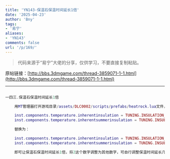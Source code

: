 ```yaml
---
title: 'YN143-保温石保温时间延长1倍'
date: '2025-04-23'
author: 'Bny'
tags:
- '易宁'
aliases:
- 'YN143'
comments: false
url: '/p/169/'
---
```


> 代码来源于“易宁”大佬的分享，仅供学习，不要直接复制粘贴。

原帖链接：[http://bbs.3dmgame.com/thread-3859071-1-1.html](http://bbs.3dmgame.com/thread-3859071-1-1.html)

---

```lua  

一四三.保温石保温时间延长1倍

	用MT管理器打开游戏目录/assets/DLC0002/scripts/prefabs/heatrock.lua文件，将下列内容：

	inst.components.temperature.inherentinsulation = TUNING.INSULATION_MED
	inst.components.temperature.inherentsummerinsulation = TUNING.INSULATION_MED

	替换为：

	inst.components.temperature.inherentinsulation = TUNING.INSULATION_MED*2
	inst.components.temperature.inherentsummerinsulation = TUNING.INSULATION_MED*2

	即可让保温石保温时间延长1倍，将2这个数字调整为其他数字，可自行调整保温时间延长几倍

```  

